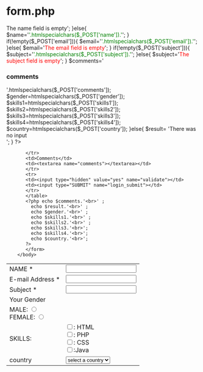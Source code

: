 # form.php
<!--A simple login form HTML and PHP-->
<?php
    $name=' ';
	$email=' ';
	$subject=' ';
	$comments=' ';
	$gender=' ';
	$result=' ';
	$skills1=' ';
	$skills2=' ';
	$skills3=' ';
	$skills4=' ';
	$country=' ';
	if(isset($_POST['validate'])){
		if(empty($_POST['name'])){
			$name='<span style="color:red;">The name field is empty</span>';
		}else{
			$name='<span style="color:green;">'.htmlspecialchars($_POST['name']).'</span>';
		}
	if(!empty($_POST['email'])){
		$email='<span style="color:green;">'.htmlspecialchars($_POST['email']).'</span>';
	}else{
		 $email='<span style="color:red;">The email field is empty</span>';
	}
	if(!empty($_POST['subject'])){
		$subject='<span style="color:green;">'.htmlspecialchars($_POST['subject']).'</span>';
	}else{
		 $subject='<span style="color:red;">The subject field is empty</span>';
	}
	$comments='<h3>comments</h3>'.htmlspecialchars($_POST['comments']);
	$gender=htmlspecialchars($_POST['gender']);
	$skills1=htmlspecialchars($_POST['skills1']);
	$skills2=htmlspecialchars($_POST['skills2']);
	$skills3=htmlspecialchars($_POST['skills3']);
	$skills4=htmlspecialchars($_POST['skills4']);
	$country=htmlspecialchars($_POST['country']);
	}else{
		$result= 'There was no input <br>';
	}
?>
<HTML>
    <head>
	<title>LOGIN PANEL</title>
	</HEAD>
	    <body>
		   <form method="POST" action="<?php echo $_SERVER['PHP_SELF'];?>">
		   <table>
		   <tr>
		   <td>NAME *</td>
		   <td><input type="text" name="name"><?php echo $name?></td>
		   </tr>
		   <tr>
		   <td>E-mail Address *</td>
		   <td><input type="text" name="email"><?php echo $email?></td>
		   </tr>
		   	<tr>
		   <td>Subject *</td>
		   <td><input type="text" name="subject"><?php echo $subject?></td>
		   </tr>
		   <tr>
		   <td>Your Gender</td>
		   </tr>
		   <tr>
		     <td>MALE: <input type="radio" Value="male" name="gender"><br>FEMALE: <input type="radio" Value="female" name="gender"></td> 
		   </tr>
		   <tr>
      		 <td> 
			 SKILLS:
			 </td>  
			 <td>
			     <input type="checkbox" name="skills1" value="HTML">: HTML<br>
				 <input type="checkbox" name="skills2" value="php">: PHP <br>
				 <input type="checkbox" name="skills3" value="css">: CSS<br>
				 <input type="checkbox" name="skills4" value="Java">:Java<br>
			 </td>
		   </tr>
		   <tr>
		   <tr>
		     <td>country</td>
			 <td>
			     <select name="country">
				     <option select>select a country</option>
					 <option value="south africa">South Africa</option>
					  <option value="kenya">Kenya</option>
					  <option value="uganda">Uganda</option>
					   <option value="ghana">Ghana</option>
					    <option value="mexico">Mexico</option>
						 <option value="tanzania">Tanzania</option>
						  <option value="rwanda">Rwanda</option>
						   <option value="burundi">Burundi</option>
						    <option value="sudan">Sudan</option>
							 <option value="somalia">Somalia</option>
							  <option value="zambia">zambia</option>
							   <option value="tunisia">Tunisia</option>
				 </select>
			 </td>
		   
		   </tr>
		   <td>Comments</td>
		   <td><textarea name="comments"></textarea></td>
		   </tr>
		   <tr>
		   <td><input type="hidden" value="yes" name="validate"></td>
		   <td><input type="SUBMIT" name="login_submit"></td>
		   </tr>
		   </table>
		   <?php echo $comments.'<br>' ;
		     echo $result.'<br>' ;
			 echo $gender.'<br>' ;
			 echo $skills1.'<br>' ;
			 echo $skills2.'<br>' ;
			 echo $skills3.'<br>';
			 echo $skills4.'<br>';
			 echo $country.'<br>';
		   ?>
		   </form>
		</body>
</HTML>
